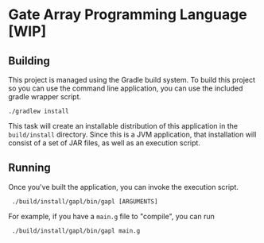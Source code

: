 # Gate Array Programming Language [WIP]

## Building

This project is managed using the Gradle build system.
To build this project so you can use the command line application, you can use the included gradle wrapper script.

```text
./gradlew install
```

This task will create an installable distribution of this application in the `build/install` directory.
Since this is a JVM application, that installation will consist of a set of JAR files, as well as an execution script.

## Running

Once you've built the application, you can invoke the execution script.

```text
 ./build/install/gapl/bin/gapl [ARGUMENTS]
```

For example, if you have a `main.g` file to "compile", you can run
```text
 ./build/install/gapl/bin/gapl main.g
```
